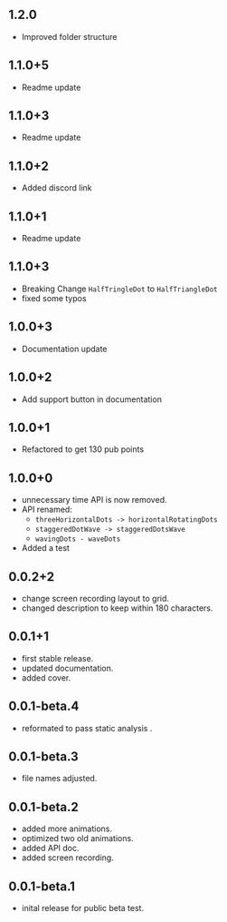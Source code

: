 ## 1.2.0
- Improved folder structure
## 1.1.0+5
- Readme update
## 1.1.0+3
- Readme update
## 1.1.0+2
- Added discord link
## 1.1.0+1
- Readme update
## 1.1.0+3
- Breaking Change `HalfTringleDot` to `HalfTriangleDot`
- fixed some typos
## 1.0.0+3
- Documentation update
## 1.0.0+2
- Add support button in documentation
## 1.0.0+1
- Refactored to get 130 pub points 
## 1.0.0+0
- unnecessary time API is now removed.
- API renamed: 
  - `threeHorizontalDots -> horizontalRotatingDots`
  - `staggeredDotWave -> staggeredDotsWave`
  - `wavingDots - waveDots`
- Added a test  
## 0.0.2+2
- change screen recording layout to grid.
- changed description to keep within 180 characters.
## 0.0.1+1
- first stable release.
- updated documentation.
- added cover.
## 0.0.1-beta.4
- reformated to pass static analysis .
## 0.0.1-beta.3
- file names adjusted.
## 0.0.1-beta.2
- added more animations.
- optimized two old animations.
- added API doc.
- added screen recording.
## 0.0.1-beta.1 
- inital release for public beta test.